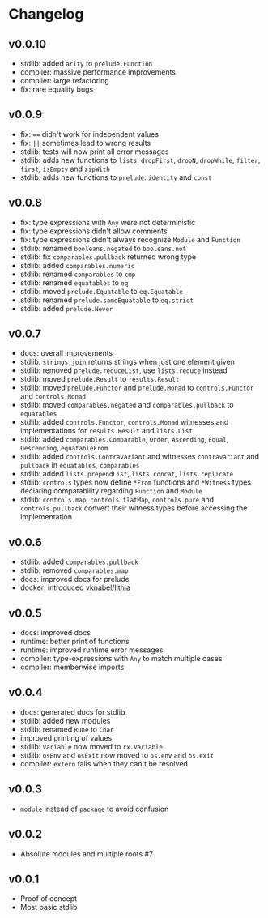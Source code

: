 # Changelog

## v0.0.10

- stdlib: added `arity` to `prelude.Function`
- compiler: massive performance improvements
- compiler: large refactoring
- fix: rare equality bugs

## v0.0.9

- fix: `==` didn't work for independent values
- fix: `||` sometimes lead to wrong results
- stdlib: tests will now print all error messages
- stdlib: adds new functions to `lists`: `dropFirst`, `dropN`, `dropWhile`, `filter`, `first`, `isEmpty` and `zipWith`
- stdlib: adds new functions to `prelude`: `identity` and `const`

## v0.0.8

- fix: type expressions with `Any` were not deterministic
- fix: type expressions didn't allow comments
- fix: type expressions didn't always recognize `Module` and `Function`
- stdlib: renamed `booleans.negated` to `booleans.not`
- stdlib: fix `comparables.pullback` returned wrong type
- stdlib: added `comparables.numeric`
- stdlib: renamed `comparables` to `cmp`
- stdlib: renamed `equatables` to `eq`
- stdlib: moved `prelude.Equatable` to `eq.Equatable`
- stdlib: renamed `prelude.sameEquatable` to `eq.strict`
- stdlib: added `prelude.Never`

## v0.0.7

- docs: overall improvements
- stdlib: `strings.join` returns strings when just one element given
- stdlib: removed `prelude.reduceList`, use `lists.reduce` instead
- stdlib: moved `prelude.Result` to `results.Result`
- stdlib: moved `prelude.Functor` and `prelude.Monad` to `controls.Functor` and `controls.Monad`
- stdlib: moved `comparables.negated` and `comparables.pullback` to `equatables`
- stdlib: added `controls.Functor`, `controls.Monad` witnesses and implementations for `results.Result` and `lists.List`
- stdlib: added `comparables.Comparable`, `Order`, `Ascending`, `Equal`, `Descending`, `equatableFrom`
- stdlib: added `controls.Contravariant` and witnesses `contravariant` and `pullback` in `equatables`, `comparables`
- stdlib: added `lists.prependList`, `lists.concat`, `lists.replicate`
- stdlib: `controls` types now define `*From` functions and `*Witness` types declaring compatability regarding `Function` and `Module`
- stdlib: `controls.map`, `controls.flatMap`, `controls.pure` and `controls.pullback` convert their witness types before accessing the implementation

## v0.0.6

- stdlib: added `comparables.pullback`
- stdlib: removed `comparables.map`
- docs: improved docs for prelude
- docker: introduced [vknabel/lithia](https://hub.docker.com/repository/docker/vknabel/lithia/)

## v0.0.5

- docs: improved docs
- runtime: better print of functions
- runtime: improved runtime error messages
- compiler: type-expressions with `Any` to match multiple cases
- compiler: memberwise imports

## v0.0.4

- docs: generated docs for stdlib
- stdlib: added new modules
- stdlib: renamed `Rune` to `Char`
- improved printing of values
- stdlib: `Variable` now moved to `rx.Variable`
- stdlib: `osEnv` and `osExit` now moved to `os.env` and `os.exit`
- compiler: `extern` fails when they can't be resolved

## v0.0.3

- `module` instead of `package` to avoid confusion

## v0.0.2

- Absolute modules and multiple roots #7

## v0.0.1

- Proof of concept
- Most basic stdlib
